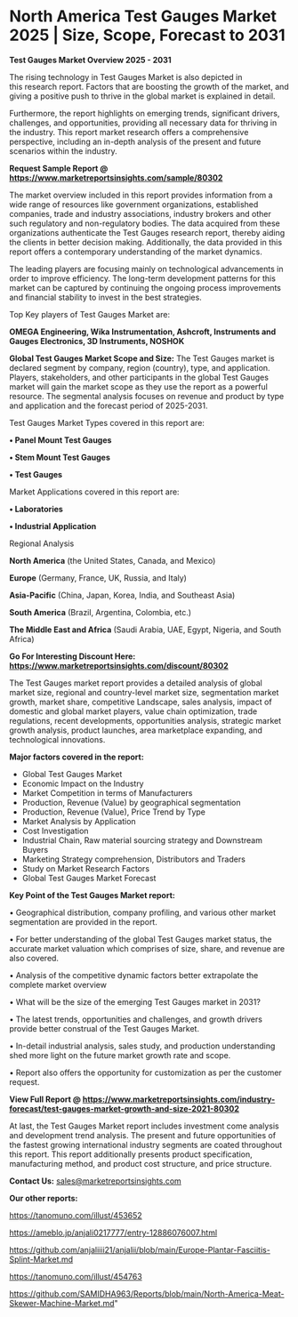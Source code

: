 # North America Test Gauges Market 2025 | Size, Scope, Forecast to 2031

<Strong> Test Gauges Market Overview 2025 - 2031</strong>

The rising technology in Test Gauges Market is also depicted in this research report. Factors that are boosting the growth of the market, and giving a positive push to thrive in the global market is explained in detail.

Furthermore, the report highlights on emerging trends, significant drivers, challenges, and opportunities, providing all necessary data for thriving in the industry. This report market research offers a comprehensive perspective, including an in-depth analysis of the present and future scenarios within the industry.

<strong>Request Sample Report @ <a href=https://www.marketreportsinsights.com/sample/80302>https://www.marketreportsinsights.com/sample/80302</a></strong>

The market overview included in this report provides information from a wide range of resources like government organizations, established companies, trade and industry associations, industry brokers and other such regulatory and non-regulatory bodies. The data acquired from these organizations authenticate the Test Gauges research report, thereby aiding the clients in better decision making. Additionally, the data provided in this report offers a contemporary understanding of the market dynamics.

The leading players are focusing mainly on technological advancements in order to improve efficiency. The long-term development patterns for this market can be captured by continuing the ongoing process improvements and financial stability to invest in the best strategies.

Top Key players of Test Gauges Market are:

<strong>OMEGA Engineering, Wika Instrumentation, Ashcroft, Instruments and Gauges Electronics, 3D Instruments, NOSHOK</strong>

<strong><b>Global Test Gauges Market Scope and Size:</b></strong>
The Test Gauges market is declared segment by company, region (country), type, and application. Players, stakeholders, and other participants in the global Test Gauges market will gain the market scope as they use the report as a powerful resource. The segmental analysis focuses on revenue and product by type and application and the forecast period of 2025-2031.

Test Gauges Market Types covered in this report are:

<strong>• Panel Mount Test Gauges

• Stem Mount Test Gauges

• Test Gauges</strong>

Market Applications covered in this report are:

<strong>• Laboratories

• Industrial Application</strong> 

Regional Analysis

<strong>North America</strong> (the United States, Canada, and Mexico)

<strong>Europe</strong> (Germany, France, UK, Russia, and Italy)

<strong>Asia-Pacific</strong> (China, Japan, Korea, India, and Southeast Asia)

<strong>South America</strong> (Brazil, Argentina, Colombia, etc.)

<strong>The Middle East and Africa</strong> (Saudi Arabia, UAE, Egypt, Nigeria, and South Africa)

<strong>Go For Interesting Discount Here: <a href=https://www.marketreportsinsights.com/discount/80302>https://www.marketreportsinsights.com/discount/80302</a></strong>

The Test Gauges market report provides a detailed analysis of global market size, regional and country-level market size, segmentation market growth, market share, competitive Landscape, sales analysis, impact of domestic and global market players, value chain optimization, trade regulations, recent developments, opportunities analysis, strategic market growth analysis, product launches, area marketplace expanding, and technological innovations.

<strong><b>Major factors covered in the report:</b></strong>
<ul>
  <li>Global Test Gauges Market </li>
  <li>Economic Impact on the Industry</li>
  <li>Market Competition in terms of Manufacturers</li>
  <li>Production, Revenue (Value) by geographical segmentation</li>
  <li>Production, Revenue (Value), Price Trend by Type</li>
  <li>Market Analysis by Application</li>
  <li>Cost Investigation</li>
  <li>Industrial Chain, Raw material sourcing strategy and Downstream Buyers</li>
  <li>Marketing Strategy comprehension, Distributors and Traders</li>
  <li>Study on Market Research Factors</li>
  <li>Global Test Gauges Market Forecast</li>
</ul>

<strong><b>Key Point of the Test Gauges Market report:</b></strong>

• Geographical distribution, company profiling, and various other market segmentation are provided in the report.

• For better understanding of the global Test Gauges market status, the accurate market valuation which comprises of size, share, and revenue are also covered.

• Analysis of the competitive dynamic factors better extrapolate the complete market overview

• What will be the size of the emerging Test Gauges market in 2031?

• The latest trends, opportunities and challenges, and growth drivers provide better construal of the Test Gauges Market.

• In-detail industrial analysis, sales study, and production understanding shed more light on the future market growth rate and scope.

• Report also offers the opportunity for customization as per the customer request.

<strong><b>View Full Report @ <a href=https://www.marketreportsinsights.com/industry-forecast/test-gauges-market-growth-and-size-2021-80302>https://www.marketreportsinsights.com/industry-forecast/test-gauges-market-growth-and-size-2021-80302</a></b></strong>


At last, the Test Gauges Market report includes investment come analysis and development trend analysis. The present and future opportunities of the fastest growing international industry segments are coated throughout this report. This report additionally presents product specification, manufacturing method, and product cost structure, and price structure.

<strong>Contact Us:</strong>
sales@marketreportsinsights.com

<strong>Our other reports:</strong>

<a href=https://tanomuno.com/illust/453652>https://tanomuno.com/illust/453652</a>

<a href=https://ameblo.jp/anjali0217777/entry-12886076007.html>https://ameblo.jp/anjali0217777/entry-12886076007.html</a>

<a href=https://github.com/anjaliiii21/anjalii/blob/main/Europe-Plantar-Fasciitis-Splint-Market.md>https://github.com/anjaliiii21/anjalii/blob/main/Europe-Plantar-Fasciitis-Splint-Market.md</a>

<a href=https://tanomuno.com/illust/454763>https://tanomuno.com/illust/454763</a>

<a href=https://github.com/SAMIDHA963/Reports/blob/main/North-America-Meat-Skewer-Machine-Market.md>https://github.com/SAMIDHA963/Reports/blob/main/North-America-Meat-Skewer-Machine-Market.md</a>"
